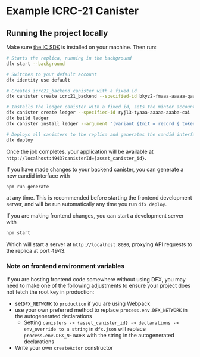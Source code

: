 # Example ICRC-21 Canister

## Running the project locally

Make sure [the IC SDK](https://internetcomputer.org/docs/current/developer-docs/setup/install/) is installed on your machine. Then run:

```bash
# Starts the replica, running in the background
dfx start --background

# Switches to your default account
dfx identity use default

# Creates icrc21_backend canister with a fixed id
dfx canister create icrc21_backend --specified-id bkyz2-fmaaa-aaaaa-qaaaq-cai

# Installs the ledger canister with a fixed id, sets the minter account as minter and current (default) identity as the canister's controller 
dfx canister create ledger --specified-id ryjl3-tyaaa-aaaaa-aaaba-cai
dfx build ledger
dfx canister install ledger --argument "(variant {Init = record { token_name = \"DEV\"; token_symbol = \"DEV\"; transfer_fee = 1; metadata = vec {}; minting_account = record {owner = principal \"bkyz2-fmaaa-aaaaa-qaaaq-cai\";}; initial_balances = vec {}; archive_options = record {num_blocks_to_archive = 1000000; trigger_threshold = 1000000; controller_id = principal \"$(dfx identity get-principal)\"}; }})"

# Deploys all canisters to the replica and generates the candid interface
dfx deploy
```

Once the job completes, your application will be available at `http://localhost:4943?canisterId={asset_canister_id}`.

If you have made changes to your backend canister, you can generate a new candid interface with

```bash
npm run generate
```

at any time. This is recommended before starting the frontend development server, and will be run automatically any time you run `dfx deploy`.

If you are making frontend changes, you can start a development server with

```bash
npm start
```

Which will start a server at `http://localhost:8080`, proxying API requests to the replica at port 4943.

### Note on frontend environment variables

If you are hosting frontend code somewhere without using DFX, you may need to make one of the following adjustments to ensure your project does not fetch the root key in production:

- set`DFX_NETWORK` to `production` if you are using Webpack
- use your own preferred method to replace `process.env.DFX_NETWORK` in the autogenerated declarations
  - Setting `canisters -> {asset_canister_id} -> declarations -> env_override to a string` in `dfx.json` will replace `process.env.DFX_NETWORK` with the string in the autogenerated declarations
- Write your own `createActor` constructor
